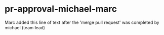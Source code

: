# pr-approval-michael-marc

Marc added this line of text after the 'merge pull request' was completed by michael (team lead)
